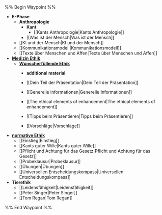 %% Begin Waypoint %%
- **E-Phase**
	- **Anthropologie**
		- **Kant**
			- [[Kants Anthropologie|Kants Anthropologie]]
		- [[Was ist der Mensch|Was ist der Mensch]]
	- [[KI und der Mensch|KI und der Mensch]]
	- [[Kommunikationsmodell|Kommunikationsmodell]]
	- [[Texte über Menschen und Affen|Texte über Menschen und Affen]]
- **[Medizin Ethik](./Medizin%20Ethik/Medizin%20Ethik.md)**
	- **[Wunscherfüllende Ethik](./Medizin%20Ethik/Wunscherf%C3%BCllende%20Ethik/Wunscherf%C3%BCllende%20Ethik.md)**
		- **additional material**

		- [[Dein Teil der Präsentation|Dein Teil der Präsentation]]
		- [[Generelle Informationen|Generelle Informationen]]
		- [[The ethical elements of enhancement|The ethical elements of enhancement]]
		- [[Tipps beim Präsentieren|Tipps beim Präsentieren]]
		- [[Vorschläge|Vorschläge]]
- **[normative Ethik](./normative%20Ethik/normative%20Ethik.md)**
	- [[Einstieg|Einstieg]]
	- [[Kants guter Wille|Kants guter Wille]]
	- [[Pflicht und Achtung für das Gesetz|Pflicht und Achtung für das Gesetz]]
	- [[Probeklausur|Probeklausur]]
	- [[Übungen|Übungen]]
	- [[Universellen Entscheidungskompass|Universellen Entscheidungskompass]]
- **Tierethik**
	- [[Leidensfähigkeit|Leidensfähigkeit]]
	- [[Peter Singer|Peter Singer]]
	- [[Tom Regan|Tom Regan]]

%% End Waypoint %%
